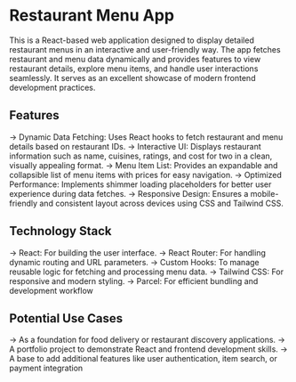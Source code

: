 
# Restaurant Menu App

This is a React-based web application designed to display detailed restaurant menus in an interactive and user-friendly way. The app fetches restaurant and menu data dynamically and provides features to view restaurant details, explore menu items, and handle user interactions seamlessly. It serves as an excellent showcase of modern frontend development practices.


## Features
-> Dynamic Data Fetching: Uses React hooks to fetch restaurant and menu details based on restaurant IDs.
-> Interactive UI: Displays restaurant information such as name, cuisines, ratings, and cost for two in a clean, visually appealing format.
-> Menu Item List: Provides an expandable and collapsible list of menu items with prices for easy navigation.
-> Optimized Performance: Implements shimmer loading placeholders for better user experience during data fetches.
-> Responsive Design: Ensures a mobile-friendly and consistent layout across devices using CSS and Tailwind CSS.


## Technology Stack
-> React: For building the user interface.
-> React Router: For handling dynamic routing and URL parameters.
-> Custom Hooks: To manage reusable logic for fetching and processing menu data.
-> Tailwind CSS: For responsive and modern styling.
-> Parcel: For efficient bundling and development workflow


## Potential Use Cases
-> As a foundation for food delivery or restaurant discovery applications.
-> A portfolio project to demonstrate React and frontend development skills.
-> A base to add additional features like user authentication, item search, or payment integration





